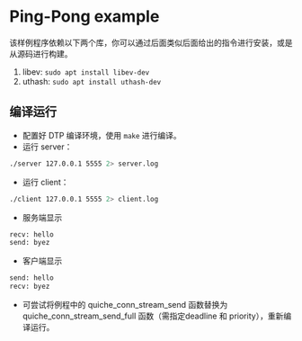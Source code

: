 # Ping-Pong example

该样例程序依赖以下两个库，你可以通过后面类似后面给出的指令进行安装，或是从源码进行构建。

1. libev: `sudo apt install libev-dev`
2. uthash: `sudo apt install uthash-dev`

## 编译运行

- 配置好 DTP 编译环境，使用 `make` 进行编译。
- 运行 server：

```bash
./server 127.0.0.1 5555 2> server.log
```

- 运行 client：

```bash
./client 127.0.0.1 5555 2> client.log
```
- 服务端显示

```bash
recv: hello
send: byez
```

- 客户端显示

```bash
send: hello
recv: byez
```

- 可尝试将例程中的 quiche_conn_stream_send 函数替换为 quiche_conn_stream_send_full 函数（需指定deadline 和 priority），重新编译运行。

